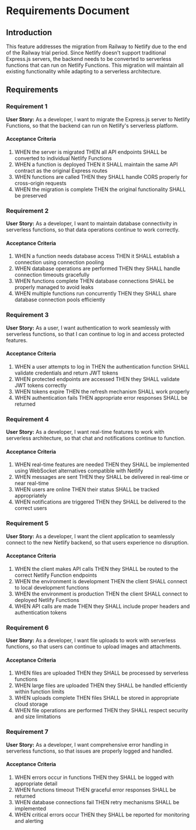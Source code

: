 # Requirements Document

## Introduction

This feature addresses the migration from Railway to Netlify due to the end of the Railway trial period. Since Netlify doesn't support traditional Express.js servers, the backend needs to be converted to serverless functions that can run on Netlify Functions. This migration will maintain all existing functionality while adapting to a serverless architecture.

## Requirements

### Requirement 1

**User Story:** As a developer, I want to migrate the Express.js server to Netlify Functions, so that the backend can run on Netlify's serverless platform.

#### Acceptance Criteria

1. WHEN the server is migrated THEN all API endpoints SHALL be converted to individual Netlify Functions
2. WHEN a function is deployed THEN it SHALL maintain the same API contract as the original Express routes
3. WHEN functions are called THEN they SHALL handle CORS properly for cross-origin requests
4. WHEN the migration is complete THEN the original functionality SHALL be preserved

### Requirement 2

**User Story:** As a developer, I want to maintain database connectivity in serverless functions, so that data operations continue to work correctly.

#### Acceptance Criteria

1. WHEN a function needs database access THEN it SHALL establish a connection using connection pooling
2. WHEN database operations are performed THEN they SHALL handle connection timeouts gracefully
3. WHEN functions complete THEN database connections SHALL be properly managed to avoid leaks
4. WHEN multiple functions run concurrently THEN they SHALL share database connection pools efficiently

### Requirement 3

**User Story:** As a user, I want authentication to work seamlessly with serverless functions, so that I can continue to log in and access protected features.

#### Acceptance Criteria

1. WHEN a user attempts to log in THEN the authentication function SHALL validate credentials and return JWT tokens
2. WHEN protected endpoints are accessed THEN they SHALL validate JWT tokens correctly
3. WHEN tokens expire THEN the refresh mechanism SHALL work properly
4. WHEN authentication fails THEN appropriate error responses SHALL be returned

### Requirement 4

**User Story:** As a developer, I want real-time features to work with serverless architecture, so that chat and notifications continue to function.

#### Acceptance Criteria

1. WHEN real-time features are needed THEN they SHALL be implemented using WebSocket alternatives compatible with Netlify
2. WHEN messages are sent THEN they SHALL be delivered in real-time or near real-time
3. WHEN users are online THEN their status SHALL be tracked appropriately
4. WHEN notifications are triggered THEN they SHALL be delivered to the correct users

### Requirement 5

**User Story:** As a developer, I want the client application to seamlessly connect to the new Netlify backend, so that users experience no disruption.

#### Acceptance Criteria

1. WHEN the client makes API calls THEN they SHALL be routed to the correct Netlify Function endpoints
2. WHEN the environment is development THEN the client SHALL connect to local development functions
3. WHEN the environment is production THEN the client SHALL connect to deployed Netlify Functions
4. WHEN API calls are made THEN they SHALL include proper headers and authentication tokens

### Requirement 6

**User Story:** As a developer, I want file uploads to work with serverless functions, so that users can continue to upload images and attachments.

#### Acceptance Criteria

1. WHEN files are uploaded THEN they SHALL be processed by serverless functions
2. WHEN large files are uploaded THEN they SHALL be handled efficiently within function limits
3. WHEN uploads complete THEN files SHALL be stored in appropriate cloud storage
4. WHEN file operations are performed THEN they SHALL respect security and size limitations

### Requirement 7

**User Story:** As a developer, I want comprehensive error handling in serverless functions, so that issues are properly logged and handled.

#### Acceptance Criteria

1. WHEN errors occur in functions THEN they SHALL be logged with appropriate detail
2. WHEN functions timeout THEN graceful error responses SHALL be returned
3. WHEN database connections fail THEN retry mechanisms SHALL be implemented
4. WHEN critical errors occur THEN they SHALL be reported for monitoring and alerting